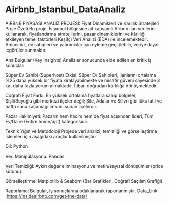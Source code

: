 # Airbnb_Istanbul_DataAnaliz
   AIRBNB PİYASASI ANALİZ PROJESİ: Fiyat Dinamikleri ve Karlılık Stratejileri
   Proje Özeti
Bu proje, İstanbul bölgesine ait kapsamlı Airbnb ilan verilerini kullanarak, fiyatlandırma stratejilerini, pazar dinamiklerini ve kârlılığı etkileyen temel faktörleri Keşifçi Veri Analizi (EDA) ile incelemektedir. Amacımız, ev sahipleri ve yatırımcılar için eyleme geçirilebilir, veriye dayalı içgörüler sunmaktır.

   Ana Bulgular (Key Insights)
Analizler sonucunda elde edilen en kritik iş sonuçları:

Süper Ev Sahibi (Superhost) Etkisi: Süper Ev Sahipleri, ilanlarını ortalama %25 daha yüksek bir fiyata kiralayabilmekte ve misafir güveni sayesinde 3 kat daha fazla yorum almaktadır. İtibar, doğrudan kârlılığa dönüşmektedir.

Coğrafi Fiyat Farkı: En yüksek ortalama fiyatlara sahip bölgeler, Şişli/Beyoğlu gibi merkezi ilçeler değil; Şile, Adalar ve Silivri gibi lüks tatil ve hafta sonu kaçamağı imkanı sunan ilçelerdir.

Pazar Hakimiyeti: Pazarın hem hacim hem de fiyat açısından lideri, Tüm Ev/Daire (Entire home/apt) kategorisidir.

   Teknik Yığın ve Metodoloji
Projede veri analizi, temizliği ve görselleştirme işlemleri için aşağıdaki araçlar kullanılmıştır:

Dil: Python

Veri Manipülasyonu: Pandas

Veri Temizliği: Aykırı değer eliminasyonu ve metin/sayısal dönüşümler (price sütunu).

Görselleştirme: Matplotlib & Seaborn (Bar Grafikleri, Coğrafi Saçılım Grafiği).

Raporlama: Bulgular, iş sonuçlarına odaklanarak raporlanmıştır.
Data_Link :https://insideairbnb.com/get-the-data/
